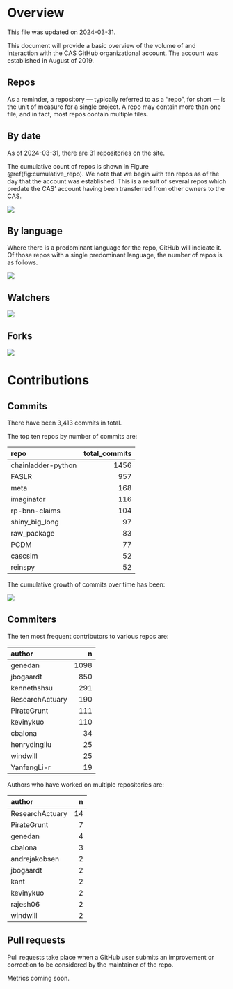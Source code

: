 # Overview

This file was updated on 2024-03-31.

This document will provide a basic overview of the volume of and
interaction with the CAS GitHub organizational account. The account was
established in August of 2019.

## Repos

As a reminder, a repository — typically referred to as a “repo”, for
short — is the unit of measure for a single project. A repo may contain
more than one file, and in fact, most repos contain multiple files.

## By date

As of 2024-03-31, there are 31 repositories on the site.

The cumulative count of repos is shown in Figure
@ref(fig:cumulative\_repo). We note that we begin with ten repos as of
the day that the account was established. This is a result of several
repos which predate the CAS’ account having been transferred from other
owners to the CAS.

![](core_metrics_files/figure-markdown_strict/cumulative_repo-1.png)

## By language

Where there is a predominant language for the repo, GitHub will indicate
it. Of those repos with a single predominant language, the number of
repos is as follows.

![](core_metrics_files/figure-markdown_strict/unnamed-chunk-5-1.png)

## Watchers

![](core_metrics_files/figure-markdown_strict/unnamed-chunk-6-1.png)

<!--
## Stars


-->

## Forks

![](core_metrics_files/figure-markdown_strict/unnamed-chunk-8-1.png)

<!-- Maybe add some stuff about words in the description or some shit. -->

# Contributions

## Commits

There have been 3,413 commits in total.

The top ten repos by number of commits are:

<table>
<thead>
<tr class="header">
<th style="text-align: left;">repo</th>
<th style="text-align: right;">total_commits</th>
</tr>
</thead>
<tbody>
<tr class="odd">
<td style="text-align: left;">chainladder-python</td>
<td style="text-align: right;">1456</td>
</tr>
<tr class="even">
<td style="text-align: left;">FASLR</td>
<td style="text-align: right;">957</td>
</tr>
<tr class="odd">
<td style="text-align: left;">meta</td>
<td style="text-align: right;">168</td>
</tr>
<tr class="even">
<td style="text-align: left;">imaginator</td>
<td style="text-align: right;">116</td>
</tr>
<tr class="odd">
<td style="text-align: left;">rp-bnn-claims</td>
<td style="text-align: right;">104</td>
</tr>
<tr class="even">
<td style="text-align: left;">shiny_big_long</td>
<td style="text-align: right;">97</td>
</tr>
<tr class="odd">
<td style="text-align: left;">raw_package</td>
<td style="text-align: right;">83</td>
</tr>
<tr class="even">
<td style="text-align: left;">PCDM</td>
<td style="text-align: right;">77</td>
</tr>
<tr class="odd">
<td style="text-align: left;">cascsim</td>
<td style="text-align: right;">52</td>
</tr>
<tr class="even">
<td style="text-align: left;">reinspy</td>
<td style="text-align: right;">52</td>
</tr>
</tbody>
</table>

The cumulative growth of commits over time has been:

![](core_metrics_files/figure-markdown_strict/unnamed-chunk-12-1.png)

<!-- Show commits over time for each repo separately. 

![](core_metrics_files/figure-markdown_strict/unnamed-chunk-13-1.png)

![](core_metrics_files/figure-markdown_strict/unnamed-chunk-14-1.png)


![](core_metrics_files/figure-markdown_strict/unnamed-chunk-15-1.png)

```
## <ggproto object: Class FacetWrap, Facet, gg>
##     compute_layout: function
##     draw_back: function
##     draw_front: function
##     draw_labels: function
##     draw_panels: function
##     finish_data: function
##     init_scales: function
##     map_data: function
##     params: list
##     setup_data: function
##     setup_params: function
##     shrink: TRUE
##     train_scales: function
##     vars: function
##     super:  <ggproto object: Class FacetWrap, Facet, gg>
```


-->

## Commiters

The ten most frequent contributors to various repos are:

<table>
<thead>
<tr class="header">
<th style="text-align: left;">author</th>
<th style="text-align: right;">n</th>
</tr>
</thead>
<tbody>
<tr class="odd">
<td style="text-align: left;">genedan</td>
<td style="text-align: right;">1098</td>
</tr>
<tr class="even">
<td style="text-align: left;">jbogaardt</td>
<td style="text-align: right;">850</td>
</tr>
<tr class="odd">
<td style="text-align: left;">kennethshsu</td>
<td style="text-align: right;">291</td>
</tr>
<tr class="even">
<td style="text-align: left;">ResearchActuary</td>
<td style="text-align: right;">190</td>
</tr>
<tr class="odd">
<td style="text-align: left;">PirateGrunt</td>
<td style="text-align: right;">111</td>
</tr>
<tr class="even">
<td style="text-align: left;">kevinykuo</td>
<td style="text-align: right;">110</td>
</tr>
<tr class="odd">
<td style="text-align: left;">cbalona</td>
<td style="text-align: right;">34</td>
</tr>
<tr class="even">
<td style="text-align: left;">henrydingliu</td>
<td style="text-align: right;">25</td>
</tr>
<tr class="odd">
<td style="text-align: left;">windwill</td>
<td style="text-align: right;">25</td>
</tr>
<tr class="even">
<td style="text-align: left;">YanfengLi-r</td>
<td style="text-align: right;">19</td>
</tr>
</tbody>
</table>

Authors who have worked on multiple repositories are:

<table>
<thead>
<tr class="header">
<th style="text-align: left;">author</th>
<th style="text-align: right;">n</th>
</tr>
</thead>
<tbody>
<tr class="odd">
<td style="text-align: left;">ResearchActuary</td>
<td style="text-align: right;">14</td>
</tr>
<tr class="even">
<td style="text-align: left;">PirateGrunt</td>
<td style="text-align: right;">7</td>
</tr>
<tr class="odd">
<td style="text-align: left;">genedan</td>
<td style="text-align: right;">4</td>
</tr>
<tr class="even">
<td style="text-align: left;">cbalona</td>
<td style="text-align: right;">3</td>
</tr>
<tr class="odd">
<td style="text-align: left;">andrejakobsen</td>
<td style="text-align: right;">2</td>
</tr>
<tr class="even">
<td style="text-align: left;">jbogaardt</td>
<td style="text-align: right;">2</td>
</tr>
<tr class="odd">
<td style="text-align: left;">kant</td>
<td style="text-align: right;">2</td>
</tr>
<tr class="even">
<td style="text-align: left;">kevinykuo</td>
<td style="text-align: right;">2</td>
</tr>
<tr class="odd">
<td style="text-align: left;">rajesh06</td>
<td style="text-align: right;">2</td>
</tr>
<tr class="even">
<td style="text-align: left;">windwill</td>
<td style="text-align: right;">2</td>
</tr>
</tbody>
</table>

## Pull requests

Pull requests take place when a GitHub user submits an improvement or
correction to be considered by the maintainer of the repo.

Metrics coming soon.
